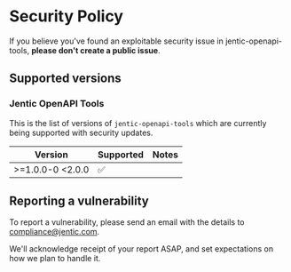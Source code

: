 # Security Policy

If you believe you've found an exploitable security issue in jentic-openapi-tools,
**please don't create a public issue**.

## Supported versions

### Jentic OpenAPI Tools
This is the list of versions of `jentic-openapi-tools` which are
currently being supported with security updates.

| Version                  | Supported          | Notes                           |
|--------------------------|--------------------|---------------------------------|
| &gt;=1.0.0-0 &lt;2.0.0 | :white_check_mark: |                       |

## Reporting a vulnerability

To report a vulnerability, please send an email with the details to [compliance@jentic.com](mailto:compliance@jentic.com).

We'll acknowledge receipt of your report ASAP, and set expectations on how we plan to handle it.